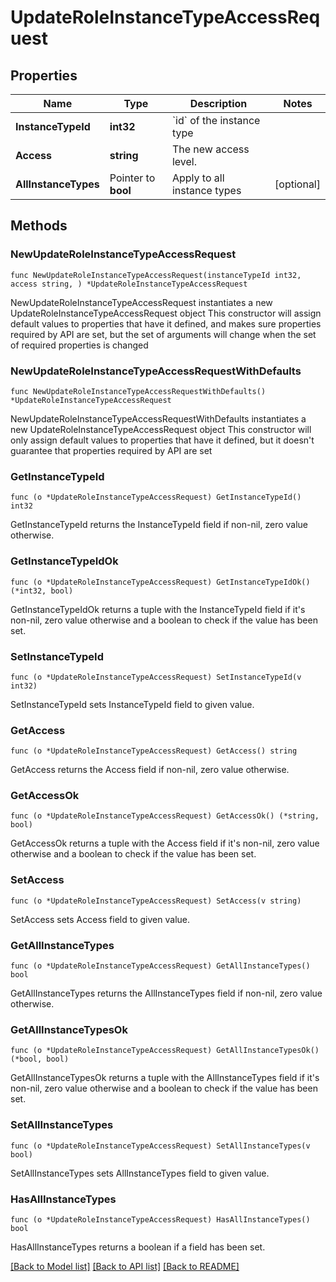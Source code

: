 # UpdateRoleInstanceTypeAccessRequest

## Properties

Name | Type | Description | Notes
------------ | ------------- | ------------- | -------------
**InstanceTypeId** | **int32** | &#x60;id&#x60; of the instance type | 
**Access** | **string** | The new access level. | 
**AllInstanceTypes** | Pointer to **bool** | Apply to all instance types | [optional] 

## Methods

### NewUpdateRoleInstanceTypeAccessRequest

`func NewUpdateRoleInstanceTypeAccessRequest(instanceTypeId int32, access string, ) *UpdateRoleInstanceTypeAccessRequest`

NewUpdateRoleInstanceTypeAccessRequest instantiates a new UpdateRoleInstanceTypeAccessRequest object
This constructor will assign default values to properties that have it defined,
and makes sure properties required by API are set, but the set of arguments
will change when the set of required properties is changed

### NewUpdateRoleInstanceTypeAccessRequestWithDefaults

`func NewUpdateRoleInstanceTypeAccessRequestWithDefaults() *UpdateRoleInstanceTypeAccessRequest`

NewUpdateRoleInstanceTypeAccessRequestWithDefaults instantiates a new UpdateRoleInstanceTypeAccessRequest object
This constructor will only assign default values to properties that have it defined,
but it doesn't guarantee that properties required by API are set

### GetInstanceTypeId

`func (o *UpdateRoleInstanceTypeAccessRequest) GetInstanceTypeId() int32`

GetInstanceTypeId returns the InstanceTypeId field if non-nil, zero value otherwise.

### GetInstanceTypeIdOk

`func (o *UpdateRoleInstanceTypeAccessRequest) GetInstanceTypeIdOk() (*int32, bool)`

GetInstanceTypeIdOk returns a tuple with the InstanceTypeId field if it's non-nil, zero value otherwise
and a boolean to check if the value has been set.

### SetInstanceTypeId

`func (o *UpdateRoleInstanceTypeAccessRequest) SetInstanceTypeId(v int32)`

SetInstanceTypeId sets InstanceTypeId field to given value.


### GetAccess

`func (o *UpdateRoleInstanceTypeAccessRequest) GetAccess() string`

GetAccess returns the Access field if non-nil, zero value otherwise.

### GetAccessOk

`func (o *UpdateRoleInstanceTypeAccessRequest) GetAccessOk() (*string, bool)`

GetAccessOk returns a tuple with the Access field if it's non-nil, zero value otherwise
and a boolean to check if the value has been set.

### SetAccess

`func (o *UpdateRoleInstanceTypeAccessRequest) SetAccess(v string)`

SetAccess sets Access field to given value.


### GetAllInstanceTypes

`func (o *UpdateRoleInstanceTypeAccessRequest) GetAllInstanceTypes() bool`

GetAllInstanceTypes returns the AllInstanceTypes field if non-nil, zero value otherwise.

### GetAllInstanceTypesOk

`func (o *UpdateRoleInstanceTypeAccessRequest) GetAllInstanceTypesOk() (*bool, bool)`

GetAllInstanceTypesOk returns a tuple with the AllInstanceTypes field if it's non-nil, zero value otherwise
and a boolean to check if the value has been set.

### SetAllInstanceTypes

`func (o *UpdateRoleInstanceTypeAccessRequest) SetAllInstanceTypes(v bool)`

SetAllInstanceTypes sets AllInstanceTypes field to given value.

### HasAllInstanceTypes

`func (o *UpdateRoleInstanceTypeAccessRequest) HasAllInstanceTypes() bool`

HasAllInstanceTypes returns a boolean if a field has been set.


[[Back to Model list]](../README.md#documentation-for-models) [[Back to API list]](../README.md#documentation-for-api-endpoints) [[Back to README]](../README.md)


